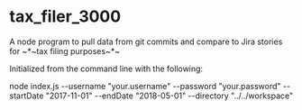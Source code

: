 # tax_filer_3000
A node program to pull data from git commits and compare to Jira stories for ~*~tax filing purposes~*~

Initialized from the command line with the following:

node index.js --username "your.username" --password "your.password" --startDate "2017-11-01" --endDate "2018-05-01" --directory "../../workspace"
